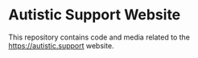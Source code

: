 # Autistic Support Website
This repository contains code and media related to the https://autistic.support website.
